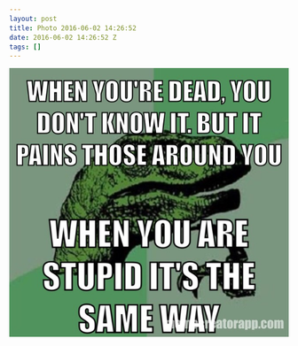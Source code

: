 ```yaml
---
layout: post
title: Photo 2016-06-02 14:26:52
date: 2016-06-02 14:26:52 Z
tags: []
---
```

![](/media/2016/06/145306919499.jpg)
